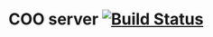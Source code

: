 # COO server [![Build Status](https://travis-ci.org/bbh-labs/coo-server.svg?branch=master)](https://travis-ci.org/bbh-labs/coo-server)

